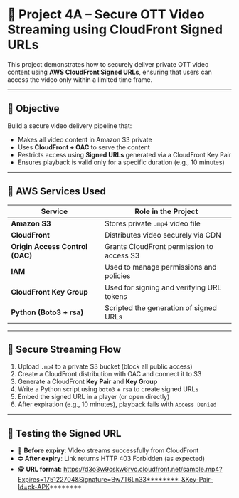 # 🔐 Project 4A – Secure OTT Video Streaming using CloudFront Signed URLs

This project demonstrates how to securely deliver private OTT video content using **AWS CloudFront Signed URLs**, ensuring that users can access the video only within a limited time frame.

---

## 🎯 Objective

Build a secure video delivery pipeline that:

- Makes all video content in Amazon S3 private
- Uses **CloudFront + OAC** to serve the content
- Restricts access using **Signed URLs** generated via a CloudFront Key Pair
- Ensures playback is valid only for a specific duration (e.g., 10 minutes)

---

## 🧰 AWS Services Used

| Service | Role in the Project |
|--------|----------------------|
| **Amazon S3** | Stores private `.mp4` video file |
| **CloudFront** | Distributes video securely via CDN |
| **Origin Access Control (OAC)** | Grants CloudFront permission to access S3 |
| **IAM** | Used to manage permissions and policies |
| **CloudFront Key Group** | Used for signing and verifying URL tokens |
| **Python (Boto3 + rsa)** | Scripted the generation of signed URLs |

---

## 🔐 Secure Streaming Flow

1. Upload `.mp4` to a private S3 bucket (block all public access)
2. Create a CloudFront distribution with OAC and connect it to S3
3. Generate a CloudFront **Key Pair** and **Key Group**
4. Write a Python script using `boto3` + `rsa` to create signed URLs
5. Embed the signed URL in a player (or open directly)
6. After expiration (e.g., 10 minutes), playback fails with `Access Denied`

---

## 🧪 Testing the Signed URL

- 🔄 **Before expiry**: Video streams successfully from CloudFront
- ⛔ **After expiry**: Link returns HTTP 403 Forbidden (as expected)
- 🕵️ **URL format**:  https://d3o3w9cskw6rvc.cloudfront.net/sample.mp4?Expires=175122704&Signature=Bw7T6Ln33********_&Key-Pair-Id=pk-APK********

